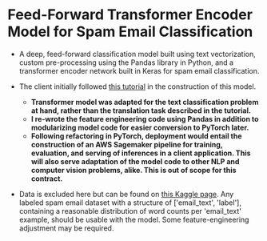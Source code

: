# Feed-Forward Transformer Encoder Model for Spam Email Classification

- A deep, feed-forward classification model built using text vectorization, custom pre-processing using the Pandas library in Python, and a transformer encoder network built in Keras for spam email classification.

- The client initially followed [this tutorial](https://machinelearningmastery.com/building-transformer-models-with-attention-crash-course-build-a-neural-machine-translator-in-12-days/) in the construction of this model.
  - __Transformer model was adapted for the text classification problem at hand, rather than the translation task described in the tutorial.__
  - __I re-wrote the feature engineering code using Pandas in addition to modularizing model code for easier conversion to PyTorch later.__
  - __Following refactoring in PyTorch, deployment would entail the construction of an AWS Sagemaker pipeline for training, evaluation, and serving of inferences in a client application. This will also serve adaptation of the model code to other NLP and computer vision problems, alike. This is out of scope for this contract.__

- Data is excluded here but can be found on [this Kaggle page](https://www.kaggle.com/datasets/ozlerhakan/spam-or-not-spam-dataset). Any labeled spam email dataset with a structure of ['email_text', 'label'], containing a reasonable distribution of word counts per 'email_text' example, should be usable with the model. Some feature-engineering adjustment may be required.

